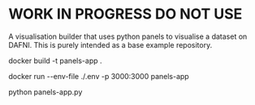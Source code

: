# WORK IN PROGRESS DO NOT USE

A visualisation builder that uses python panels to visualise a dataset on DAFNI. This is purely intended as a base example repository.

docker build -t panels-app .

docker run  --env-file ./.env -p 3000:3000 panels-app

python panels-app.py